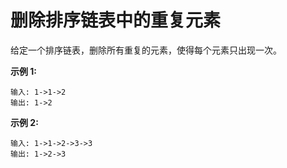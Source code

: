 # 删除排序链表中的重复元素

给定一个排序链表，删除所有重复的元素，使得每个元素只出现一次。

**示例 1:**

    输入: 1->1->2
    输出: 1->2

**示例 2:**

    输入: 1->1->2->3->3
    输出: 1->2->3